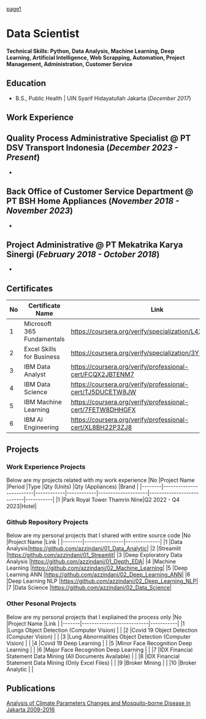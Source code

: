 [page1](/docs/page1.md)

# Data Scientist

#### Technical Skills: Python, Data Analysis, Machine Learning, Deep Learning, Artificial Intelligence, Web Scrapping, Automation, Project Management, Administration, Customer Service

## Education	 			        		
- B.S., Public Health | UIN Syarif Hidayatullah Jakarta (_December 2017_)

## Work Experience
**Quality Process Administrative Specialist @ PT DSV Transport Indonesia (_December 2023 - Present_)**
- 
- 

**Back Office of Customer Service Department @ PT BSH Home Appliances (_November 2018 - November 2023_)**
- 
- 

**Project Administrative @ PT Mekatrika Karya Sinergi (_February 2018 - October 2018_)**
-
-

## Certificates
|No    |Certificate Name   |Link    |
|--------|------------------------------|----------|
|1       |Microsoft 365 Fundamentals |https://coursera.org/verify/specialization/L42EZSKWS9UT  |
|2       |Excel Skills for Business |https://coursera.org/verify/specialization/3YPLW27GNSW8  |
|3      |IBM Data Analyst |https://coursera.org/verify/professional-cert/FCQX2JBTENM7 |
|4      |IBM Data Science |https://coursera.org/verify/professional-cert/TJ5DUCETW8JW |
|5      |IBM Machine Learning |https://coursera.org/verify/professional-cert/7FETW8DHHGFX |
|6      |IBM AI Engineering |https://coursera.org/verify/professional-cert/XL8BH22P3ZJ8 |

## Projects
### Work Experience Projects
Below are my projects related with my work experience
|No    |Project Name    |Period  |Type    |Qty (Units)   |Qty (Appliances) |Brand  |
|--------|-------------------------|------------|------------|--------------------|---------------------------|-----------|
|1      |Park Royal Tower Thamrin Nine|Q2 2022 - Q4 2023|Hotel|
### Github Repository Projects
Below are my personal projects that I shared with entire source code
|No    |Project Name       |Link         |
|--------|----------------|--------------|
|1       |Data Analysis|https://github.com/azzindani/01_Data_Analytic|
|2       |Streamlit        |https://github.com/azzindani/01_Streamlit|
|3       |Deep Exploratory Data Analysis |https://github.com/azzindani/01_Depth_EDA|
|4       |Machine Learning |https://github.com/azzindani/02_Machine_Learning|
|5       |Deep Learning ANN |https://github.com/azzindani/02_Deep_Learning_ANN|
|6       |Deep Learning NLP |https://github.com/azzindani/02_Deep_Learning_NLP|
|7       |Data Science |https://github.com/azzindani/02_Data_Science|

### Other Pesonal Projects 
Below are my personal projects that I expliained the process only
|No   |Project Name     |Link     |
|-------|---------------------------|-----------|
|1     |Lungs Object Detection (Computer Vision) |         |
|2     |Covid 19 Object Detection (Computer Vision) |      |
|3     |Lung Abnormalities Object Detection (Computer Vision) |      |
|4     |Covid 19 Deep Learning |        |
|5     |Minor Face Recognition Deep Learning |    |
|6     |Major Face Recognition Deep Learning |     |
|7     |IDX Financial Statement Data Mining (All Documents Available) |     |
|8     |IDX Financial Statement Data Mining (Only Excel Files) |      |
|9     |Broker Mining |     |
|10   |Broker Analytic |    |
## Publications

[Analysis of Climate Parameters Changes and Mosquito-borne Disease in Jakarta 2009-2016](https://repository.uinjkt.ac.id/dspace/bitstream/123456789/38295/1/AFZA%20AZZINDANI-FKIK.pdf)
